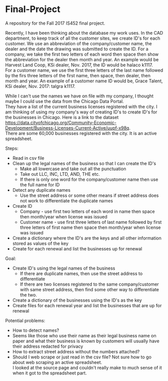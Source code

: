 # Final-Project

A repository for the Fall 2017 IS452 final project.

Recently, I have been thinking about the database my work uses.  In the CAD department, to keep track of all the customer sites, 
we create ID's for each customer.  We use an abbreviation of the company/customer name, the dealer and the date the drawing was 
submitted to create the ID.  For a company, we take the first two letters of each word then space then show the abbreviation for 
the dealer then month and year.  An example would be Harvest Land Coop, KSi dealer, Nov. 2017, the ID would be halaco k1117.  
For a customer name, we use the first three letters of the last name followed by the firs three letters of the first name, then space, 
then dealer, then month and year.  An example of a customer name ID would be, Grace Talent, KSi dealer, Nov. 2017: talgra k1117.

While I can't use the names we have on file with my company, I thought maybe I could use the data from the Chicago Data Portal.  
They have a list of the current business licenses registered with the city.  I am thinking of using my company's way of creating ID's 
to create ID's for the businesses in Chicago.  Here is a link to the dataset 
https://data.cityofchicago.org/Community-Economic-Development/Business-Licenses-Current-Active/uupf-x98q.  
There are some 60,000 businesses registered with the city.  It is an active spreadsheet.  

Steps:
  - Read in csv file
  - Clean up the legal names of the business so that I can create the ID's
    - Make all lowercase and take out all the punctuation
    - Take out LLC, INC, LTD, AND, THE etc.
    - If there is only one word for the company/customer name then use the full name for ID
  - Detect any duplicate names
    - Use the street address or some other means if street address does not work to differentiate the duplicate names
  - Create ID
    - Company - use first two letters of each word in name then space then month/year when license was issued
    - Customer name - use first three letters of last name followed by first three letters of first name then space then 
    month/year when license was issued
  - Create a dictionary where the ID's are the keys and all other information stored as values of the key
  - Create for each renewal and list the businesses up for renewal

Goal:
  - Create ID's using the legal names of the business
    - If there are duplicate names, then use the street address to differentiate
    - If there are two licenses registered to the same company/customer with same street address, then find some other way to 
    differentiate the two.
  - Create a dictionary of the businesses using the ID's as the key
  - Create files for each renewal year and list the businesses that are up for renewal

Potential problems:
  - How to detect names?
  - Seems like those who use their name as their legal business name on paper and what their business is known by customers will 
  usually have their address redacted for privacy
  - How to extract street address without the numbers attached?
  - Should I web scrape or just read in the csv file?  Not sure how to go about web scraping an active spreadsheet.  
  I looked at the source page and couldn't really make to much sense of it when it got to the spreadsheet part.
